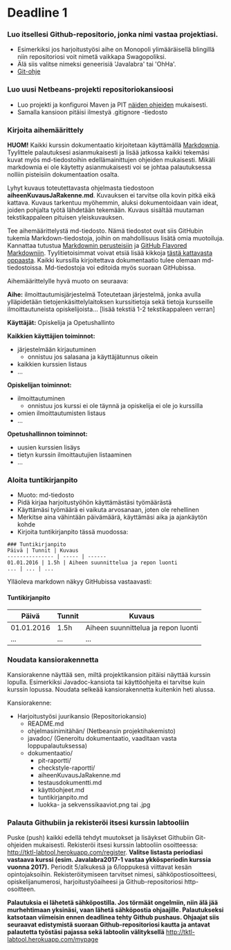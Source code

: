 ﻿# Deadline 1

### Luo itsellesi Github-repositorio, jonka nimi vastaa projektiasi.
* Esimerkiksi jos harjoitustyösi aihe on Monopoli ylimääräisellä blingillä niin repositoriosi voit nimetä vaikkapa Swagopoliksi.
* Älä siis valitse nimeksi geneerisiä 'Javalabra' tai 'OhHa'.
* [Git-ohje](Git-ohje.md)

### Luo uusi Netbeans-projekti repositoriokansioosi
* Luo projekti ja konfiguroi Maven ja PIT [näiden ohjeiden](Maven-ja-PIT.md) mukaisesti.
* Samalla kansioon pitäisi ilmestyä .gitignore -tiedosto

### Kirjoita aihemäärittely

**HUOM!** Kaikki kurssin dokumentaatio kirjoitetaan käyttämällä [Markdownia](https://help.github.com/articles/markdown-basics/). Tyylittele palautuksesi asianmukaisesti ja lisää jatkossa kaikki tekemäsi kuvat myös md-tiedostoihin edellämainittujen ohjeiden mukaisesti. Mikäli markdownia ei ole käytetty asianmukaisesti voi se johtaa palautuksessa nolliin pisteisiin dokumentaation osalta. 

Lyhyt kuvaus toteutettavasta ohjelmasta tiedostoon **aiheenKuvausJaRakenne.md**. Kuvauksen ei tarvitse olla kovin pitkä eikä kattava. Kuvaus tarkentuu myöhemmin, aluksi dokumentoidaan vain ideat, joiden pohjalta työtä lähdetään tekemään. Kuvaus sisältää muutaman tekstikappaleen pituisen yleiskuvauksen.

Tee aihemäärittelystä md-tiedosto. Nämä tiedostot ovat siis GitHubin tukemia Markdown-tiedostoja, joihin on mahdollisuus lisätä omia muotoiluja. Kannattaa tutustua  [Markdownin perusteisiin](https://help.github.com/articles/markdown-basics) ja [GitHub Flavored Markdowniin](https://help.github.com/articles/github-flavored-markdown). Tyylitietoisimmat voivat etsiä lisää kikkoja [tästä kattavasta oppaasta](http://guides.github.com/overviews/mastering-markdown/). Kaikki kurssilla kirjoitettava dokumentaatio tulee olemaan md-tiedostoissa. Md-tiedostoja voi editoida myös suoraan GitHubissa.

Aihemäärittelylle hyvä muoto on seuraava:

**Aihe:** ilmoittautumisjärjestelmä
Toteutetaan järjestelmä, jonka avulla ylläpidetään tietojenkäsittelylaitoksen kurssitietoja sekä tietoja kursseille ilmoittautuneista opiskelijoista... [lisää tekstiä 1-2 tekstikappaleen verran]

**Käyttäjät:** Opiskelija ja Opetushallinto

**Kaikkien käyttäjien toiminnot:**
* järjestelmään kirjautuminen
  * onnistuu jos salasana ja käyttäjätunnus oikein
* kaikkien kurssien listaus
* ...

**Opiskelijan toiminnot:**
* ilmoittautuminen
  * onnistuu jos kurssi ei ole täynnä ja opiskelija ei ole jo kurssilla
* omien ilmoittautumisten listaus
* ...

**Opetushallinnon toiminnot:**
* uusien kurssien lisäys
* tietyn kurssin ilmoittautujien listaaminen
* ...

### Aloita tuntikirjanpito

* Muoto: md-tiedosto
* Pidä kirjaa harjoitustyöhön käyttämästäsi työmäärästä
* Käyttämäsi työmäärä ei vaikuta arvosanaan, joten ole rehellinen
* Merkitse aina vähintään päivämäärä, käyttämäsi aika ja ajankäytön kohde
* Kirjoita tuntikirjanpito tässä muodossa:
```
### Tuntikirjanpito
Päivä | Tunnit | Kuvaus
--------------- | ----- | ------
01.01.2016 | 1.5h | Aiheen suunnittelua ja repon luonti
... | ... | ...
```
Ylläoleva markdown näkyy GitHubissa vastaavasti:
#### Tuntikirjanpito ####
Päivä | Tunnit | Kuvaus
--------------- | ----- | ------
01.01.2016 | 1.5h | Aiheen suunnittelua ja repon luonti
... | ... | ...

### Noudata kansiorakennetta

Kansiorakenne näyttää sen, miltä projektikansion pitäisi näyttää kurssin lopulla. Esimerkiksi Javadoc-kansiota tai käyttöohjeita ei tarvitse kuin kurssin lopussa. Noudata selkeää kansiorakennetta kuitenkin heti alussa. 

Kansiorakenne:
* Harjoitustyösi juurikansio (Repositoriokansio)
  * README.md
  * ohjelmasinimitähän/ (Netbeansin projektihakemisto)
  * javadoc/ (Generoitu dokumentaatio, vaaditaan vasta loppupalautuksessa)
  * dokumentaatio/
    * pit-raportti/
    * checkstyle-raportti/
    * aiheenKuvausJaRakenne.md
    * testausdokumentti.md
    * käyttöohjeet.md
    * tuntikirjanpito.md
    * luokka- ja sekvenssikaaviot.png tai .jpg

### Palauta Githubiin ja rekisteröi itsesi kurssin labtooliin

Puske (push) kaikki edellä tehdyt muutokset ja lisäykset Githubiin Git-ohjeiden mukaisesti.
Rekisteröi itsesi kurssin labtooliin osoitteessa: http://tktl-labtool.herokuapp.com/register. **Valitse listasta periodiasi vastaava kurssi (esim. Javalabra2017-1 vastaa ykkösperiodin kurssia vuonna 2017).** Periodit 5/alkukesä ja 6/loppukesä viittavat kesän opintojaksoihin. Rekisteröitymiseen tarvitset nimesi, sähköpostiosoitteesi, opiskelijanumerosi, harjoitustyöaiheesi ja Github-repositoriosi http-osoitteen.

**Palautuksia ei lähetetä sähköpostilla. Jos törmäät ongelmiin, niin älä jää murhehtimaan yksinäsi, vaan lähetä sähköpostia ohjaajille. Palautukseksi katsotaan viimeisin ennen deadlinea tehty Github pushaus. Ohjaajat siis seuraavat edistymistä suoraan Github-repositoriosi kautta ja antavat palautetta työstäsi pajassa sekä labtoolin välityksellä** http://tktl-labtool.herokuapp.com/mypage
